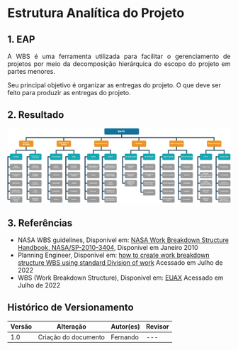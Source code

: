 # Estrutura Analítica do Projeto

## 1. EAP

<p style="text-align: justify;">
 A WBS é uma ferramenta utilizada para facilitar o gerenciamento de projetos por meio da decomposição hierárquica do escopo do projeto em partes menores. 
 
 Seu principal objetivo é organizar as entregas do projeto. O que deve ser feito para produzir as entregas do projeto.
</p>

## 2. Resultado

![alt text](../../../assets/EAP/wbs.jpeg)

## 3. Referências

- NASA WBS guidelines, Disponivel em: [NASA Work Breakdown Structure Handbook, NASA/SP-2010-3404](https://web.archive.org/web/20100530070122/http://evm.nasa.gov/docs/Handbooks/Sched_Mgmt_Jan_10/Special_Publication_NASA_WBS_Hdbk_%20Jan_2010.docx), Disponivel em Janeiro 2010
- Planning Engineer, Disponivel em: [how to create work breakdown structure WBS using standard Division of work](http://www.planningengineer.net/how-to-create-work-breakdown-structure-wbs-using-standard-division-of-work/) Acessado em Julho de 2022
- WBS (Work Breakdown Structure), Disponivel em: [EUAX](https://www.euax.com.br/2021/05/wbs/) Acessado em Julho de 2022

## Histórico de Versionamento

| Versão | Alteração            | Autor(es)    | Revisor |
| ------ | -------------------- | ------------ | ------- |
| 1.0    | Criação do documento | Fernando | ---     |
